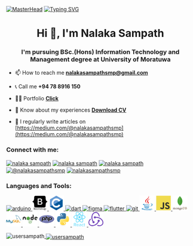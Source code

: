 [![MasterHead](https://camo.githubusercontent.com/5e3babfce4609dcd669a8f2a6d37b47c85486729942c57c5afbfc715f0b5dff7/68747470733a2f2f7777772e6469676974616c736f6c7574696f6e73657276696365732e636f6d2f696d672f73657276696365732f776562253230646576656c6f706d656e742e676966)](https://rishavchanda.io)
 [![Typing SVG](https://readme-typing-svg.demolab.com/?lines=Hello+there%2C;I'm+Nalaka+Sampath+%F0%9F%91%8B;Passionate+IT+Tech+Explore+%F0%9F%98%8A;seeking+new+opportunities+%F0%9F%91%80)](https://git.io/typing-svg)
<h1 align="center">Hi 👋, I'm Nalaka Sampath</h1>
<h3 align="center">I'm pursuing BSc.(Hons) Information Technology and Management degree at University of Moratuwa</h3>
<!-- <img align="right" alt="Coding" width="400" src="https://cdn.dribbble.com/users/1162077/screenshots/3848914/media/7ed7d5ca074b48b328150e5a231e8d1f.gif" /> -->


<!--
<p align="left"> <img src="https://komarev.com/ghpvc/?username=ishaninfo&label=Profile%20views&color=0e75b6&style=flat" alt="ishaninfo" /> </p>
-->

- 📫 How to reach me **nalakasampathsmp@gmail.com**

- 📞 Call me **+94 78 8916 150**

- 🙍🏼 Portfolio [**Click**](https://portfolio-dc498.web.app/)

- 📄 Know about my experiences [**Download CV**](https://drive.google.com/drive/folders/1es9V4G3Vkp99GHWrSMwMYQCfp2flk73u?usp=sharing)

- 📝 I regularly write articles on [https://medium.com/@nalakasampathsmp](https://medium.com/@nalakasampathsmp)

<h3 align="left">Connect with me:</h3>
<p align="left">
<a href="https://linkedin.com/in/nalaka sampath" target="blank"><img align="center" src="https://raw.githubusercontent.com/rahuldkjain/github-profile-readme-generator/master/src/images/icons/Social/linked-in-alt.svg" alt="nalaka sampath" height="30" width="40" /></a>
<a href="https://fb.com/nalaka sampath" target="blank"><img align="center" src="https://raw.githubusercontent.com/rahuldkjain/github-profile-readme-generator/master/src/images/icons/Social/facebook.svg" alt="nalaka sampath" height="30" width="40" /></a>
<a href="https://instagram.com/nalaka sampath" target="blank"><img align="center" src="https://raw.githubusercontent.com/rahuldkjain/github-profile-readme-generator/master/src/images/icons/Social/instagram.svg" alt="nalaka sampath" height="30" width="40" /></a>
<a href="https://medium.com/@nalakasampathsmp" target="blank"><img align="center" src="https://raw.githubusercontent.com/rahuldkjain/github-profile-readme-generator/master/src/images/icons/Social/medium.svg" alt="@nalakasampathsmp" height="30" width="40" /></a>
<a href="https://www.hackerrank.com/nalakasampathsmp" target="blank"><img align="center" src="https://raw.githubusercontent.com/rahuldkjain/github-profile-readme-generator/master/src/images/icons/Social/hackerrank.svg" alt="nalakasampathsmp" height="30" width="40" /></a>
</p>

<h3 align="left">Languages and Tools:</h3>
<p align="left"> <a href="https://www.arduino.cc/" target="_blank" rel="noreferrer"> <img src="https://cdn.worldvectorlogo.com/logos/arduino-1.svg" alt="arduino" width="40" height="40"/> </a>  <a href="https://getbootstrap.com" target="_blank" rel="noreferrer"> <img src="https://raw.githubusercontent.com/devicons/devicon/master/icons/bootstrap/bootstrap-plain-wordmark.svg" alt="bootstrap" width="40" height="40"/> </a> <a href="https://www.cprogramming.com/" target="_blank" rel="noreferrer"> <img src="https://raw.githubusercontent.com/devicons/devicon/master/icons/c/c-original.svg" alt="c" width="40" height="40"/> </a>  <a href="https://dart.dev" target="_blank" rel="noreferrer"> <img src="https://www.vectorlogo.zone/logos/dartlang/dartlang-icon.svg" alt="dart" width="40" height="40"/> </a> <a href="https://www.figma.com/" target="_blank" rel="noreferrer"> <img src="https://www.vectorlogo.zone/logos/figma/figma-icon.svg" alt="figma" width="40" height="40"/> </a> <a href="https://flutter.dev" target="_blank" rel="noreferrer"> <img src="https://www.vectorlogo.zone/logos/flutterio/flutterio-icon.svg" alt="flutter" width="40" height="40"/> </a> <a href="https://git-scm.com/" target="_blank" rel="noreferrer"> <img src="https://www.vectorlogo.zone/logos/git-scm/git-scm-icon.svg" alt="git" width="40" height="40"/> </a>  <a href="https://www.java.com" target="_blank" rel="noreferrer"> <img src="https://raw.githubusercontent.com/devicons/devicon/master/icons/java/java-original.svg" alt="java" width="40" height="40"/> </a> <a href="https://developer.mozilla.org/en-US/docs/Web/JavaScript" target="_blank" rel="noreferrer"> <img src="https://raw.githubusercontent.com/devicons/devicon/master/icons/javascript/javascript-original.svg" alt="javascript" width="40" height="40"/> </a>  </a> <a href="https://www.mongodb.com/" target="_blank" rel="noreferrer"> <img src="https://raw.githubusercontent.com/devicons/devicon/master/icons/mongodb/mongodb-original-wordmark.svg" alt="mongodb" width="40" height="40"/> </a> </a> <a href="https://www.mysql.com/" target="_blank" rel="noreferrer"> <img src="https://raw.githubusercontent.com/devicons/devicon/master/icons/mysql/mysql-original-wordmark.svg" alt="mysql" width="40" height="40"/> </a> <a href="https://nodejs.org" target="_blank" rel="noreferrer"> <img src="https://raw.githubusercontent.com/devicons/devicon/master/icons/nodejs/nodejs-original-wordmark.svg" alt="nodejs" width="40" height="40"/>  <a href="https://www.php.net" target="_blank" rel="noreferrer"> <img src="https://raw.githubusercontent.com/devicons/devicon/master/icons/php/php-original.svg" alt="php" width="40" height="40"/> </a> <a href="https://www.python.org" target="_blank" rel="noreferrer"> <img src="https://raw.githubusercontent.com/devicons/devicon/master/icons/python/python-original.svg" alt="python" width="40" height="40"/> </a> <a href="https://reactjs.org/" target="_blank" rel="noreferrer"> <img src="https://raw.githubusercontent.com/devicons/devicon/master/icons/react/react-original-wordmark.svg" alt="react" width="40" height="40"/> </a> <a href="https://redux.js.org" target="_blank" rel="noreferrer"> <img src="https://raw.githubusercontent.com/devicons/devicon/master/icons/redux/redux-original.svg" alt="redux" width="40" height="40"/></p>

<p><img align="left" src="https://github-readme-stats.vercel.app/api/top-langs?username=usersampath&show_icons=true&locale=en&layout=compact" alt="usersampath" /></p>


<p>&nbsp;<img align="center" src="https://github-readme-stats.vercel.app/api?username=usersampath&show_icons=true&locale=en" alt="usersampath" /></p>

<!--
<p><img align="center" src="https://github-readme-streak-stats.herokuapp.com/?user=usersampath&" alt="usersampath" /></p>

-->

